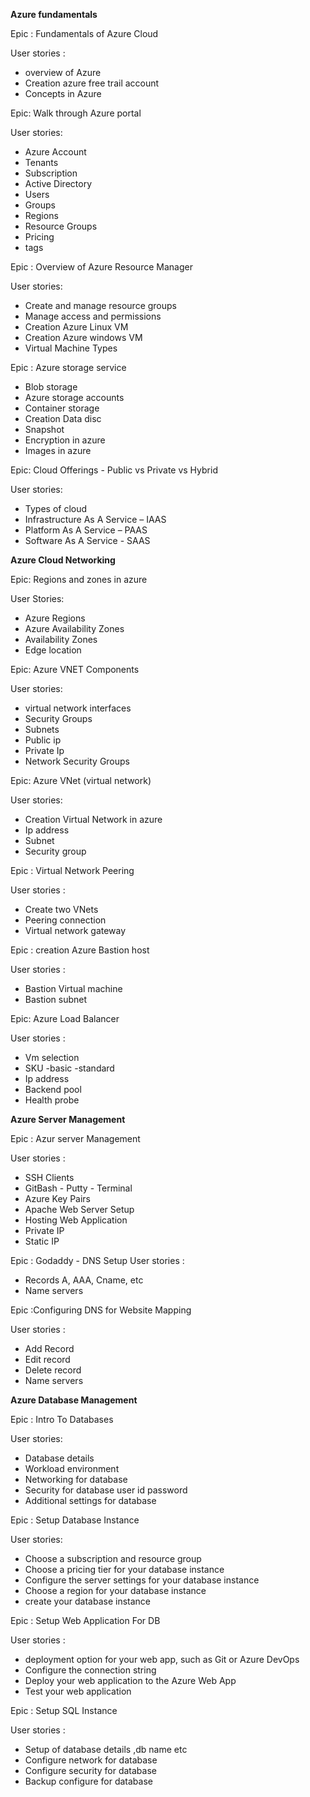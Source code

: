 **Azure fundamentals**

Epic : Fundamentals of Azure Cloud

User stories :

- overview of Azure
- Creation azure free trail account
- Concepts in Azure

Epic: Walk through Azure portal

User stories:

- Azure Account
- Tenants
- Subscription
- Active Directory
- Users
- Groups
- Regions
- Resource Groups
- Pricing
- tags

Epic : Overview of Azure Resource Manager

User stories:

- Create and manage resource groups
- Manage access and permissions
- Creation Azure Linux VM
- Creation Azure windows VM
- Virtual Machine Types

Epic : Azure storage service

- Blob storage
- Azure storage accounts
- Container storage
- Creation Data disc
- Snapshot
- Encryption in azure
- Images in azure

Epic: Cloud Offerings - Public vs Private vs Hybrid

User stories:

- Types of cloud
- Infrastructure As A Service – IAAS
- Platform As A Service – PAAS
- Software As A Service - SAAS

**Azure Cloud Networking**

Epic: Regions and zones in azure

User Stories:

- Azure Regions
- Azure Availability Zones
- Availability Zones
- Edge location

Epic: Azure VNET Components

User stories:

- virtual network interfaces
- Security Groups
- Subnets
- Public ip
- Private Ip
- Network Security Groups

Epic: Azure VNet (virtual network)

User stories:

- Creation Virtual Network in azure
- Ip address
- Subnet
- Security group

Epic : Virtual Network Peering

User stories :

- Create two VNets
- Peering connection
- Virtual network gateway

Epic : creation Azure Bastion host

User stories :

- Bastion Virtual machine
- Bastion subnet

Epic: Azure Load Balancer

User stories :

- Vm selection
- SKU -basic -standard
- Ip address
- Backend pool
- Health probe

**Azure Server Management**

Epic : Azur server Management

User stories :

- SSH Clients
- GitBash - Putty - Terminal
- Azure Key Pairs
- Apache Web Server Setup
- Hosting Web Application
- Private IP
- Static IP

Epic : Godaddy - DNS Setup
 User stories :

- Records A, AAA, Cname, etc
- Name servers

Epic :Configuring DNS for Website Mapping

User stories :

- Add Record
- Edit record
- Delete record
- Name servers

**Azure Database Management**

Epic : Intro To Databases

User stories:

- Database details
- Workload environment
- Networking for database
- Security for database user id password
- Additional settings for database

Epic : Setup Database Instance

User stories:

- Choose a subscription and resource group
- Choose a pricing tier for your database instance
- Configure the server settings for your database instance
- Choose a region for your database instance
- create your database instance

Epic : Setup Web Application For DB

User stories :

- deployment option for your web app, such as Git or Azure DevOps
- Configure the connection string
- Deploy your web application to the Azure Web App
- Test your web application

Epic : Setup SQL Instance

User stories :

- Setup of database details ,db name etc
- Configure network for database
- Configure security for database
- Backup configure for database
